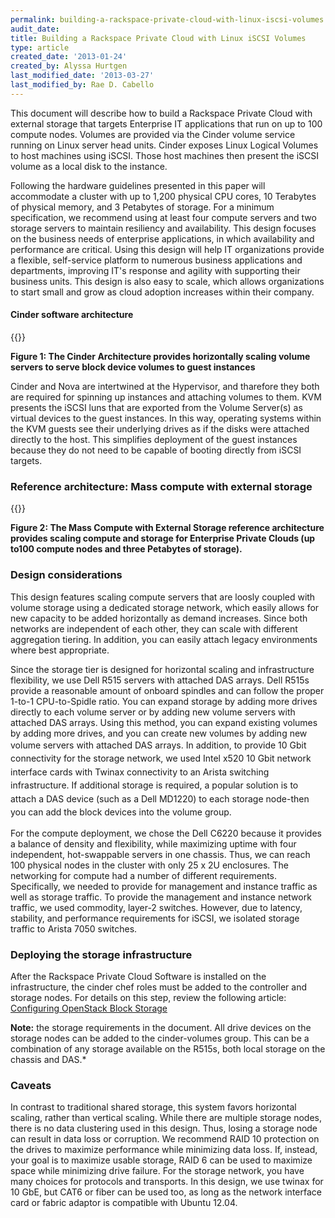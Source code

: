 ```yaml
---
permalink: building-a-rackspace-private-cloud-with-linux-iscsi-volumes
audit_date:
title: Building a Rackspace Private Cloud with Linux iSCSI Volumes
type: article
created_date: '2013-01-24'
created_by: Alyssa Hurtgen
last_modified_date: '2013-03-27'
last_modified_by: Rae D. Cabello
---
```


This document will describe how to build a Rackspace Private Cloud with
external storage that targets Enterprise IT applications that run on up
to 100 compute nodes. Volumes are provided via the Cinder volume service
running on Linux server head units. Cinder exposes Linux Logical Volumes
to host machines using iSCSI. Those host machines then present the iSCSI
volume as a local disk to the instance.

Following the hardware guidelines presented in this paper will accommodate a cluster with up to 1,200 physical CPU cores, 10 Terabytes of physical memory, and 3 Petabytes of storage. For a minimum specification, we recommend using at least four
compute servers and two storage servers to maintain resiliency and availability. This design focuses on the business needs of enterprise applications, in which availability and performance are critical. Using this design will help IT organizations provide a flexible, self-service platform to numerous business applications and departments, improving IT's response and agility with supporting their business units. This design is also easy to scale, which allows organizations to start small and grow as cloud adoption increases within their company.

#### Cinder software architecture

{{<image src="cinder-refarch-sims.png" alt="" title="">}}

**Figure 1: The Cinder Architecture provides horizontally scaling volume
servers to serve block device volumes to guest instances**

Cinder and Nova are intertwined at the Hypervisor, and tharefore they both are required for spinning up
instances and attaching volumes to them. KVM presents the iSCSI luns that are exported from the Volume Server(s) as virtual devices to the guest instances. In this way, operating systems within the KVM guests see their underlying drives as if  the disks were attached directly to the host. This simplifies deployment of the guest instances because they do not need to be capable of booting directly from iSCSI targets.

### Reference architecture: Mass compute with external storage

{{<image src="ScreenShot2013-03-27at12.08.10PM.png" alt="" title="">}}

**Figure 2: The Mass Compute with
External Storage reference architecture provides scaling compute and
storage for  Enterprise Private Clouds (up to100 compute nodes and three
Petabytes of storage).**

### Design considerations

This design features scaling compute servers that are loosly coupled with volume storage using a dedicated
storage network, which easily allows for new capacity to be added horizontally as demand increases. Since both networks are independent of each other, they can scale with different aggregation tiering. In addition, you can easily attach legacy environments where best appropriate.

Since the storage tier is designed for horizontal scaling and infrastructure flexibility, we use Dell R515
servers with attached DAS arrays. Dell R515s provide a reasonable amount of onboard spindles and can follow the proper 1-to-1 CPU-to-Spidle ratio. You can expand storage by adding more drives directly to each volume server or by adding new volume servers with attached DAS arrays. Using this method, you can expand existing volumes by adding more drives, and you can create new volumes by adding new volume servers with attached DAS arrays. </span><span style="line-height: 1.538em;">In addition, to provide 10 Gbit connectivity for the storage network, we used Intel x520 10 Gbit network interface cards with Twinax connectivity to an Arista switching infrastructure. If additional storage is required, a popular solution is to attach a DAS device (such as a Dell MD1220) to each storage node-then you can add the block devices into the volume group.

For the compute deployment, we chose the Dell C6220 because it provides a balance of density and flexibility, while maximizing uptime with four independent, hot-swappable servers in one chassis. Thus, we can reach 100 physical nodes in the cluster with
only 25 x 2U enclosures. The networking for compute had a number of different requirements. Specifically, we needed to provide for management and instance traffic as well as storage traffic. To provide the management and instance network traffic, we used commodity, layer-2 switches. However, due to latency, stability, and performance requirements for iSCSI, we isolated storage traffic to Arista 7050 switches.

### Deploying the storage infrastructure

After the Rackspace Private Cloud Software is installed on the
infrastructure, the cinder chef roles must be added to the controller
and storage nodes. For details on this step, review the following
article: [Configuring OpenStack Block
Storage](/support/how-to/configuring-openstack-block-storage)[
](/support/how-to/configuring-openstack-block-storage)

**Note:** the storage requirements in the document. All drive devices on
the storage nodes can be added to the cinder-volumes group. This can be
a combination of any storage available on the R515s, both local storage
on the chassis and DAS.*

### Caveats

In contrast to traditional shared storage, this system favors horizontal
scaling, rather than vertical scaling. While there are multiple storage
nodes, there is no data clustering used in this design. Thus, losing a
storage node can result in data loss or corruption. We recommend RAID 10
protection on the drives to maximize performance while minimizing data
loss. If, instead, your goal is to maximize usable storage, RAID 6 can
be used to maximize space while minimizing drive failure. For the storage network, you have many
choices for protocols and transports. In this design, we use twinax for
10 GbE, but CAT6 or fiber can be used too, as long as the network
interface card or fabric adaptor is compatible with Ubuntu 12.04.</span>
